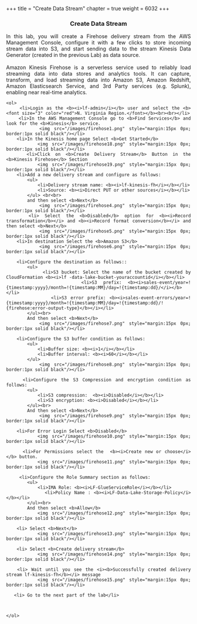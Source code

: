 +++
title = "Create Data Stream"
chapter = true
weight = 6032
+++

<center><h3>Create Data Stream</h3></center>

<div style="text-align: justify">
   
 
  In this lab, you will create a Firehose delivery stream from the AWS Management Console, configure it with a few clicks to store incoming stream data into S3, and start sending data to the stream Kinesis Data Generator (created in the previous Lab) as data source. <br><br>
    Amazon Kinesis Firehose is a serverless service used to reliably load streaming data into data stores and analytics tools. It can capture, transform, and load streaming data into Amazon S3, Amazon Redshift, Amazon Elasticsearch Service, and 3rd Party services (e.g. Splunk), enabling near real-time analytics. 

    <ol>
        <li>Login as the <b><i>lf-admin</i></b> user and select the <b><font size="3" color="red">N. Virginia Region.</font></b><br><br></li>
        <li>In the AWS Management Console go to <b>Find Services</b> and look for the <b>Kinesis</b> service.
            <img src="/images/firehose1.png" style="margin:15px 0px; border:1px solid black"/></li>
        <li>In the Kinesis home page Select <b>Get Started</b> 
            <img src="/images/firehose18.png" style="margin:15px 0px; border:1px solid black"/></li>
        <li>Click on <b>Create Delivery Stream</b> Button in the  <b>Kinesis Firehose</b> Section
            <img src="/images/firehose19.png" style="margin:15px 0px; border:1px solid black"/></li>
        <li>Add a new delivery stream and configure as follows:
            <ul>
            	<li>Delivery stream name: <b><i>lf-kinesis-fh</i></b></li>
            	<li>Source: <b><i>Direct PUT or other sources</i></b></li>
            </ul> <br<br>
            and then select <b>Next</b>
            <img src="/images/firehose4.png" style="margin:15px 0px; border:1px solid black"/></li>  
        <li> Select the <b>Disabled</b> option for <b><i>Record transformation</b></i> and <b><i>Record format conversion</b></i> and then select <b>Next</b> 
            <img src="/images/firehose5.png" style="margin:15px 0px; border:1px solid black"/></li>
        <li>In destination Select the <b>Amazon S3</b>  
            <img src="/images/firehose6.png" style="margin:15px 0px; border:1px solid black"/></li>
        
        <li>Configure the destination as follows::
            <ul>
            	<li>S3 bucket: Select the name of the bucket created by CloudFormation <b><i>lf -data-lake-bucket-youraccountid</i></b></li>
            	<li>S3 prefix: <b><i>sales-event/year=!{timestamp:yyyy}/month=!{timestamp:MM}/day=!{timestamp:dd}/</i></b></li>
            	<li>S3 error prefix: <b><i>sales-event-errors/year=!{timestamp:yyyy}/month=!{timestamp:MM}/day=!{timestamp:dd}/!{firehose:error-output-type}</b></i></li>
            </ul><br>
            And then select <b>Next</b>
            <img src="/images/firehose7.png" style="margin:15px 0px; border:1px solid black"/></li>  
        
        <li>Configure the S3 buffer condition as follows:
            <ul>
            	<li>Buffer size: <b><i>1</i></b></li>
            	<li>Buffer interval: <b><i>60</i></b></li>
            </ul> 
            <img src="/images/firehose8.png" style="margin:15px 0px; border:1px solid black"/></li>  
            
        <li>Configure the S3 Compression and encryption condition as follows:
            <ul>
            	<li>S3 compression:  <b><i>Disabled</i></b></li>
            	<li>S3 encryption: <b><i>Disabled</i></b></li>
            </ul><br>
            And then select <b>Next</b> 
            <img src="/images/firehose9.png" style="margin:15px 0px; border:1px solid black"/></li>  
        
        <li>For Error Login Select <b>Disabled</b> 
            <img src="/images/firehose10.png" style="margin:15px 0px; border:1px solid black"/></li>   
             
         <li>For Permissions select the  <b><i>Create new or choose</i></b> button.  
            <img src="/images/firehose11.png" style="margin:15px 0px; border:1px solid black"/></li> 
         
         <li>Configure the Role Summary section as follows:
            <ul>
            	<li>IMA Role: <b><i>LF-GlueServiceRole</i></b></li>
            	<li>Policy Name : <b><i>LF-Data-Lake-Storage-Policy</i></b></li>
            </ul><br>
            And then select <b>Allow</b>  
            <img src="/images/firehose12.png" style="margin:15px 0px; border:1px solid black"/></li>     
            
        <li> Select <b>Next</b>  
            <img src="/images/firehose13.png" style="margin:15px 0px; border:1px solid black"/></li>
            
        <li> Select <b>Create delivery stream</b>  
            <img src="/images/firehose14.png" style="margin:15px 0px; border:1px solid black"/></li>
            
       <li> Wait until you see the <i><b>Successfully created delivery stream lf-kinesis-fh</b></i> message 
            <img src="/images/firehose15.png" style="margin:15px 0px; border:1px solid black"/></li>  
            
       <li> Go to the next part of the lab</li>
            
                                     
                           
    </ol>
 </div>
 
